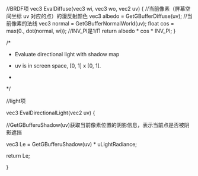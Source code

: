 
//BRDF项
vec3 EvalDiffuse(vec3 wi, vec3 wo, vec2 uv) {
//当前像素（屏幕空间坐标 uv 对应的点）的漫反射颜色
vec3 albedo = GetGBufferDiffuse(uv);
//当前像素的法线
vec3 normal = GetGBufferNormalWorld(uv);
float cos = max(0., dot(normal, wi));
//INV_PI是1/Π
return albedo * cos * INV_PI;
}

  

/*

* Evaluate directional light with shadow map

* uv is in screen space, [0, 1] x [0, 1].

*

*/

//light项

vec3 EvalDirectionalLight(vec2 uv) {

//GetGBufferuShadow(uv)获取当前像素位置的阴影信息，表示当前点是否被阴影遮挡

vec3 Le = GetGBufferuShadow(uv) * uLightRadiance;

return Le;

}
<!--stackedit_data:
eyJoaXN0b3J5IjpbLTE2OTExMjY1MzNdfQ==
-->